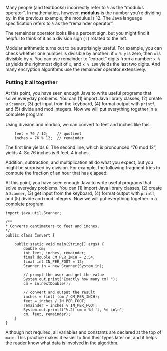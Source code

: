 Many people (and textbooks) incorrectly refer to `%` as the “modulus operator”. In mathematics, however, <b>modulus</b> is the number you're dividing by. In the previous example, the modulus is 12. The Java language specification refers to  `%` as the “remainder operator”.

The remainder operator looks like a percent sign, but you might find it helpful to think of it as a division sign ($\div$) rotated to the left.



Modular arithmetic turns out to be surprisingly useful. For example, you can check whether one number is divisible by another: if `x % y` is zero, then `x` is divisible by `y`. You can use remainder to “extract” digits from a number: `x % 10` yields the rightmost digit of `x`, and `x % 100` yields the last two digits. And many encryption algorithms use the remainder operator extensively.


###  Putting it all together


At this point, you have seen enough Java to write useful programs that solve everyday problems. You can (1) import Java library classes, (2) create a `Scanner`, (3) get input from the keyboard, (4) format output with `printf`, and (5) divide and mod integers. Now we will put everything together in a complete program:



Using division and modulo, we can convert to feet and inches like this:

```code
    feet = 76 / 12;    // quotient
    inches = 76 % 12;  // remainder
```

The first line yields 6. The second line, which is pronounced “76 mod 12”, yields 4. So 76 inches is 6 feet, 4 inches.

Addition, subtraction, and multiplication all do what you expect, but you might be surprised by division. For example, the following fragment tries to compute the fraction of an hour that has elapsed:

At this point, you have seen enough Java to write useful programs that solve everyday problems. You can (1) import Java library classes, (2) create a `Scanner`, (3) get input from the keyboard, (4) format output with `printf`, and (5) divide and mod integers. Now we will put everything together in a complete program:



```code
import java.util.Scanner;

/**
* Converts centimeters to feet and inches.
*/
public class Convert {

    public static void main(String[] args) {
        double cm;
        int feet, inches, remainder;
        final double CM_PER_INCH = 2.54;
        final int IN_PER_FOOT = 12;
        Scanner in = new Scanner(System.in);

        // prompt the user and get the value
        System.out.print("Exactly how many cm? ");
        cm = in.nextDouble();

        // convert and output the result
        inches = (int) (cm / CM_PER_INCH);
        feet = inches / IN_PER_FOOT;
        remainder = inches % IN_PER_FOOT;
        System.out.printf("%.2f cm = %d ft, %d in\n",
        cm, feet, remainder);
    }
}
```

Although not required, all variables and constants are declared at the top of `main`. This practice makes it easier to find their types later on, and it helps the reader know what data is involved in the algorithm.